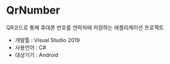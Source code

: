 # QrNumber

QR코드로 통해 휴대폰 번호를 연락처에 저장하는 애플리케이션 프로젝트<br/>


* 개발툴 : Visual Studio 2019<br/>
* 사용언어 : C#<br/>
* 대상기기 : Android<br/>
